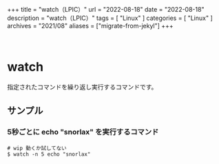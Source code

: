 +++
title = "watch（LPIC）"
url = "2022-08-18"
date = "2022-08-18"
description = "watch（LPIC）"
tags = [
  "Linux"
]
categories = [
  "Linux"
]
archives = "2021/08"
aliases = ["migrate-from-jekyl"]
+++

<br>

# watch

指定されたコマンドを繰り返し実行するコマンドです。

## サンプル

### 5秒ごとに echo "snorlax" を実行するコマンド

```
# wip 動くか試してない
$ watch -n 5 echo "snorlax"
```
